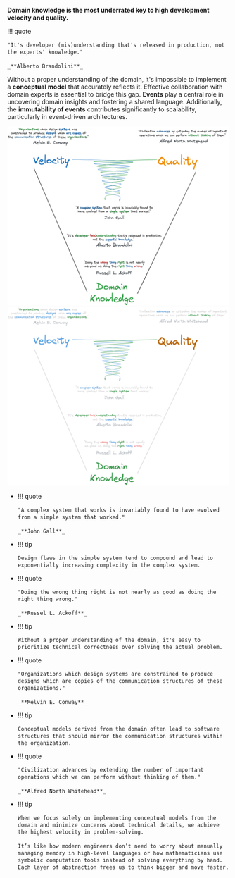 **Domain knowledge is the most underrated key to high development velocity and quality.**

!!! quote

    "It's developer (mis)understanding that's released in production, not the experts' knowledge."

    _**Alberto Brandolini**_

Without a proper understanding of the domain, it's impossible to implement a **conceptual model** that accurately 
reflects it. Effective collaboration with domain experts is essential to bridge this gap. **Events** play a central 
role in uncovering domain insights and fostering a shared language. Additionally, the **immutability of events** 
contributes significantly to scalability, particularly in event-driven architectures.

![](assets/images/domain_knowledge_is_key.png#only-light)
![](assets/images/domain_knowledge_is_key_dark.png#only-dark)


<div class="grid cards" markdown>

-   !!! quote

        "A complex system that works is invariably found to have evolved from a simple system that worked."

        _**John Gall**_

-   !!! tip

        Design flaws in the simple system tend to compound and lead to exponentially increasing complexity in the complex system.

-   !!! quote

        "Doing the wrong thing right is not nearly as good as doing the right thing wrong."

        _**Russel L. Ackoff**_

-   !!! tip

        Without a proper understanding of the domain, it's easy to prioritize technical correctness over solving the actual problem.

-   !!! quote

        "Organizations which design systems are constrained to produce designs which are copies of the communication structures of these organizations."

        _**Melvin E. Conway**_

-   !!! tip

        Conceptual models derived from the domain often lead to software structures that should mirror the communication structures within the organization.

-   !!! quote

        "Civilization advances by extending the number of important operations which we can perform without thinking of them."

        _**Alfred North Whitehead**_

-   !!! tip

        When we focus solely on implementing conceptual models from the domain and minimize concerns about technical details, we achieve the highest velocity in problem-solving.
        
        It’s like how modern engineers don’t need to worry about manually managing memory in high-level languages or how mathematicians use symbolic computation tools instead of solving everything by hand. Each layer of abstraction frees us to think bigger and move faster.

</div>
